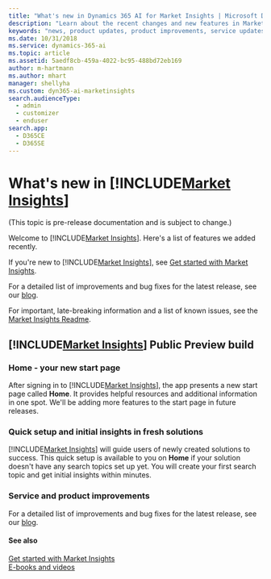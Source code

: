 ```yaml
---
title: "What's new in Dynamics 365 AI for Market Insights | Microsoft Docs"
description: "Learn about the recent changes and new features in Market Insights."
keywords: "news, product updates, product improvements, service updates"
ms.date: 10/31/2018
ms.service: dynamics-365-ai
ms.topic: article
ms.assetid: 5aedf8cb-459a-4022-bc95-488bd72eb169
author: m-hartmann
ms.author: mhart
manager: shellyha
ms.custom: dyn365-ai-marketinsights
search.audienceType: 
  - admin
  - customizer
  - enduser
search.app: 
  - D365CE
  - D365SE
---
```


# What&#39;s new in [!INCLUDE[Market Insights](../includes/pn-market-insights-short.md)]

(This topic is pre-release documentation and is subject to change.)

Welcome to [!INCLUDE[Market Insights](../includes/pn-market-insights-short.md)]. Here's a list of features we added recently.

If you're new to [!INCLUDE[Market Insights](../includes/pn-market-insights-short.md)], see [Get started with Market Insights](get-started.md).

For a detailed list of improvements and bug fixes for the latest release, see our [blog](https://blogs.msdn.microsoft.com/crm/tag/social-engagement-kb-articles/).

For important, late-breaking information and a list of known issues, see the [Market Insights Readme](https://go.microsoft.com/fwlink/p/?LinkID=393612).

## [!INCLUDE[Market Insights](../includes/pn-market-insights-short.md)] Public Preview build

### Home - your new start page

After signing in to [!INCLUDE[Market Insights](../includes/pn-market-insights-short.md)], the app presents a new start page called **Home**. It provides helpful resources and additional information in one spot. We'll be adding more features to the start page in future releases.

### Quick setup and initial insights in fresh solutions

[!INCLUDE[Market Insights](../includes/pn-market-insights-short.md)] will guide users of newly created solutions to success. This quick setup is available to you on **Home** if your solution doesn't have any search topics set up yet. 
You will create your first search topic and get initial insights within minutes.

### Service and product improvements

For a detailed list of improvements and bug fixes for the latest release, see our [blog](https://blogs.msdn.microsoft.com/crm/tag/social-engagement-kb-articles/).

#### See also

[Get started with Market Insights](get-started.md)  
[E-books and videos](https://go.microsoft.com/fwlink/p/?LinkId=400708)
